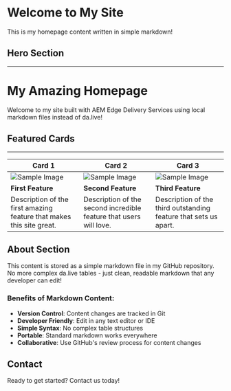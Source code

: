 # Welcome to My Site

This is my homepage content written in simple markdown!

## Hero Section

---

# My Amazing Homepage

Welcome to my site built with AEM Edge Delivery Services using local markdown files instead of da.live!

## Featured Cards

---

| Card 1 | Card 2 | Card 3 |
|--------|--------|--------|
| ![Sample Image](https://via.placeholder.com/400x300/0066cc/ffffff?text=Card+1) | ![Sample Image](https://via.placeholder.com/400x300/00cc66/ffffff?text=Card+2) | ![Sample Image](https://via.placeholder.com/400x300/cc6600/ffffff?text=Card+3) |
| **First Feature** | **Second Feature** | **Third Feature** |
| Description of the first amazing feature that makes this site great. | Description of the second incredible feature that users will love. | Description of the third outstanding feature that sets us apart. |

## About Section

This content is stored as a simple markdown file in my GitHub repository. No more complex da.live tables - just clean, readable markdown that any developer can edit!

### Benefits of Markdown Content:

- **Version Control**: Content changes are tracked in Git
- **Developer Friendly**: Edit in any text editor or IDE
- **Simple Syntax**: No complex table structures
- **Portable**: Standard markdown works everywhere
- **Collaborative**: Use GitHub's review process for content changes

## Contact

Ready to get started? Contact us today!
